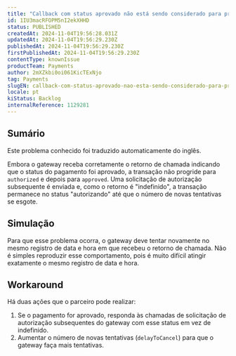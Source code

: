 ```yaml
---
title: "Callback com status aprovado não está sendo considerado para prosseguir com a transação"
id: 1IU3macRFOPM5nI2ekXHHD
status: PUBLISHED
createdAt: 2024-11-04T19:56:28.031Z
updatedAt: 2024-11-04T19:56:29.230Z
publishedAt: 2024-11-04T19:56:29.230Z
firstPublishedAt: 2024-11-04T19:56:29.230Z
contentType: knownIssue
productTeam: Payments
author: 2mXZkbi0oi061KicTExNjo
tag: Payments
slugEN: callback-com-status-aprovado-nao-esta-sendo-considerado-para-prosseguir-com-a-transacao
locale: pt
kiStatus: Backlog
internalReference: 1129281
---
```


## Sumário

<div class="alert alert-info">
  <p>Este problema conhecido foi traduzido automaticamente do inglês.</p>
</div>


Embora o gateway receba corretamente o retorno de chamada indicando que o status do pagamento foi aprovado, a transação não progride para `authorized` e depois para `approved`. Uma solicitação de autorização subsequente é enviada e, como o retorno é "indefinido", a transação permanece no status "autorizando" até que o número de novas tentativas se esgote.

## Simulação


Para que esse problema ocorra, o gateway deve tentar novamente no mesmo registro de data e hora em que recebeu o retorno de chamada. Não é simples reproduzir esse comportamento, pois é muito difícil atingir exatamente o mesmo registro de data e hora.

## Workaround


Há duas ações que o parceiro pode realizar:

1. Se o pagamento for aprovado, responda às chamadas de solicitação de autorização subsequentes do gateway com esse status em vez de indefinido.
2. Aumentar o número de novas tentativas (`delayToCancel`) para que o gateway faça mais tentativas.





